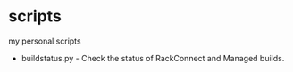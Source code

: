 # scripts

my personal scripts

* buildstatus.py - Check the status of RackConnect and Managed builds.
